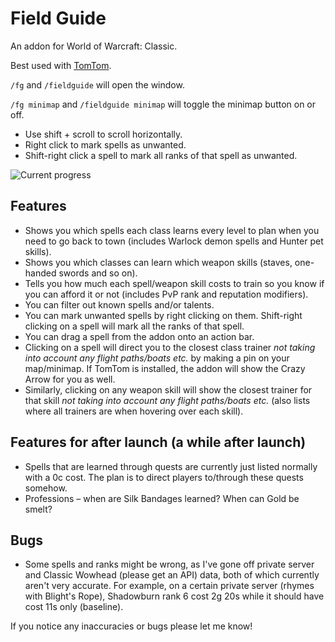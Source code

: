 # Field Guide
An addon for World of Warcraft: Classic.

Best used with [TomTom](https://www.curseforge.com/wow/addons/tomtom).

`/fg` and `/fieldguide` will open the window.

`/fg minimap` and `/fieldguide minimap` will toggle the minimap button on or off.

- Use shift + scroll to scroll horizontally.
- Right click to mark spells as unwanted.
- Shift-right click a spell to mark all ranks of that spell as unwanted.

![Current progress](https://i.imgur.com/bhADKsT.png)

## Features
- Shows you which spells each class learns every level to plan when you need to go back to town (includes Warlock demon spells and Hunter pet skills).
- Shows you which classes can learn which weapon skills (staves, one-handed swords and so on).
- Tells you how much each spell/weapon skill costs to train so you know if you can afford it or not (includes PvP rank and reputation modifiers).
- You can filter out known spells and/or talents.
- You can mark unwanted spells by right clicking on them. Shift-right clicking on a spell will mark all the ranks of that spell.
- You can drag a spell from the addon onto an action bar.
- Clicking on a spell will direct you to the closest class trainer *not taking into account any flight paths/boats etc.* by making a pin on your map/minimap. If TomTom is installed, the addon will show the Crazy Arrow for you as well.
- Similarly, clicking on any weapon skill will show the closest trainer for that skill *not taking into account any flight paths/boats etc.* (also lists where all trainers are when hovering over each skill).

## Features for after launch (a while after launch)
- Spells that are learned through quests are currently just listed normally with a 0c cost. The plan is to direct players to/through these quests somehow.
- Professions – when are Silk Bandages learned? When can Gold be smelt?

## Bugs
- Some spells and ranks might be wrong, as I've gone off private server and Classic Wowhead (please get an API) data, both of which currently aren't very accurate. For example, on a certain private server (rhymes with Blight's Rope), Shadowburn rank 6 cost 2g 20s while it should have cost 11s only (baseline).

If you notice any inaccuracies or bugs please let me know!